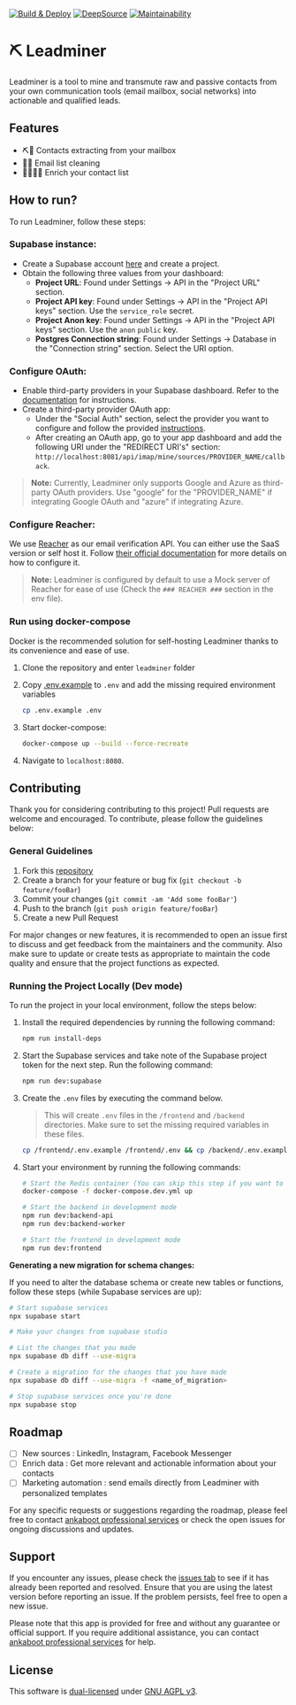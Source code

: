 [![Build & Deploy](https://github.com/ankaboot-source/leadminer/actions/workflows/Deploy-demo.yml/badge.svg)](https://github.com/ankaboot-source/leadminer/actions/workflows/Deploy-demo.yml) [![DeepSource](https://deepsource.io/gh/ankaboot-source/leadminer.svg/?label=active+issues&show_trend=true&token=M4B7pZCjFk2wl_EJpgQ9f-le)](https://deepsource.io/gh/ankaboot-source/leadminer/?ref=repository-badge) </a>[![Maintainability](https://api.codeclimate.com/v1/badges/42e68c56bc3ce2b1f59b/maintainability)](https://codeclimate.com/repos/63f7174b3d043100a803ee03/maintainability)

# ⛏ Leadminer

Leadminer is a tool to mine and transmute raw and passive contacts from your own communication tools (email mailbox, social networks) into actionable and qualified leads.

## Features

- ⛏️📧 Contacts extracting from your mailbox
- 🧹💌 Email list cleaning
- 🧑🏾‍🔬💎 Enrich your contact list

## How to run?

To run Leadminer, follow these steps:

### Supabase instance:

- Create a Supabase account [here](https://supabase.com/dashboard/sign-up) and create a project.
- Obtain the following three values from your dashboard:
  - **Project URL**: Found under Settings -> API in the "Project URL" section.
  - **Project API key**: Found under Settings -> API in the "Project API keys" section. Use the `service_role` secret.
  - **Project Anon key**: Found under Settings -> API in the "Project API keys" section. Use the `anon` `public` key.
  - **Postgres Connection string**: Found under Settings -> Database in the "Connection string" section. Select the URI option.

### Configure OAuth:

- Enable third-party providers in your Supabase dashboard. Refer to the [documentation](https://supabase.com/docs/guides/auth#configure-third-party-providers) for instructions.
- Create a third-party provider OAuth app:
  - Under the "Social Auth" section, select the provider you want to configure and follow the provided [instructions](https://supabase.com/docs/guides/auth#providers).
  - After creating an OAuth app, go to your app dashboard and add the following URI under the "REDIRECT URI's" section: `http://localhost:8081/api/imap/mine/sources/PROVIDER_NAME/callback`.

> **Note:** Currently, Leadminer only supports Google and Azure as third-party OAuth providers. Use "google" for the "PROVIDER_NAME" if integrating Google OAuth and "azure" if integrating Azure.

### Configure Reacher:

We use [Reacher](https://reacher.email/) as our email verification API. You can either use the SaaS version or self host it. Follow [their official documentation](https://help.reacher.email/) for more details on how to configure it.

> **Note:** Leadminer is configured by default to use a Mock server of Reacher for ease of use (Check the `### REACHER ###` section in the env file).

### Run using docker-compose

Docker is the recommended solution for self-hosting Leadminer thanks to its convenience and ease of use.

1. Clone the repository and enter `leadminer` folder

1. Copy [.env.example](/.env.example) to `.env` and add the missing required environment variables

   ```sh
   cp .env.example .env
   ```

1. Start docker-compose:

   ```sh
   docker-compose up --build --force-recreate
   ```

1. Navigate to `localhost:8080`.

## Contributing

Thank you for considering contributing to this project! Pull requests are welcome and encouraged. To contribute, please follow the guidelines below:

### General Guidelines

1. Fork this [repository](https://github.com/ankaboot-source/leadminer)
2. Create a branch for your feature or bug fix (`git checkout -b feature/fooBar`)
3. Commit your changes (`git commit -am 'Add some fooBar'`)
4. Push to the branch (`git push origin feature/fooBar`)
5. Create a new Pull Request

For major changes or new features, it is recommended to open an issue first to discuss and get feedback from the maintainers and the community. Also make sure to update or create tests as appropriate to maintain the code quality and ensure that the project functions as expected.

### Running the Project Locally (Dev mode)

To run the project in your local environment, follow the steps below:

1. Install the required dependencies by running the following command:

   ```sh
   npm run install-deps
   ```

2. Start the Supabase services and take note of the Supabase project token for the next step. Run the following command:

   ```sh
   npm run dev:supabase
   ```

3. Create the `.env` files by executing the command below.

   > This will create `.env` files in the `/frontend` and `/backend` directories. Make sure to set the missing required variables in these files.

   ```sh
   cp /frontend/.env.example /frontend/.env && cp /backend/.env.example /backend/.env
   ```

4. Start your environment by running the following commands:

   ```sh
   # Start the Redis container (You can skip this step if you want to use your local instance)
   docker-compose -f docker-compose.dev.yml up

   # Start the backend in development mode
   npm run dev:backend-api
   npm run dev:backend-worker

   # Start the frontend in development mode
   npm run dev:frontend
   ```

**Generating a new migration for schema changes:**

If you need to alter the database schema or create new tables or functions, follow these steps (while Supabase services are up):

```sh
# Start supabase services
npx supabase start

# Make your changes from supabase studio

# List the changes that you made
npx supabase db diff --use-migra

# Create a migration for the changes that you have made
npx supabase db diff --use-migra -f <name_of_migration>

# Stop supabase services once you're done
npx supabase stop
```

## Roadmap

- [ ] New sources : LinkedIn, Instagram, Facebook Messenger
- [ ] Enrich data : Get more relevant and actionable information about your contacts
- [ ] Marketing automation : send emails directly from Leadminer with personalized templates

For any specific requests or suggestions regarding the roadmap, please feel free to contact [ankaboot professional services](https://chat.openai.com/contact@ankaboot.fr) or check the open issues for ongoing discussions and updates.

## Support

If you encounter any issues, please check the [issues tab](https://github.com/ankaboot-source/leadminer/issues) to see if it has already been reported and resolved. Ensure that you are using the latest version before reporting an issue. If the problem persists, feel free to open a new issue.

Please note that this app is provided for free and without any guarantee or official support. If you require additional assistance, you can contact [ankaboot professional services](https://chat.openai.com/contact@ankaboot.fr) for help.

## License

This software is [dual-licensed](DUAL-LICENSE.md) under [GNU AGPL v3](LICENSE).
